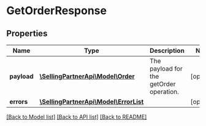 # GetOrderResponse

## Properties
Name | Type | Description | Notes
------------ | ------------- | ------------- | -------------
**payload** | [**\SellingPartnerApi\Model\Order**](Order.md) | The payload for the getOrder operation. | [optional] 
**errors** | [**\SellingPartnerApi\Model\ErrorList**](ErrorList.md) |  | [optional] 

[[Back to Model list]](../README.md#documentation-for-models) [[Back to API list]](../README.md#documentation-for-api-endpoints) [[Back to README]](../README.md)


